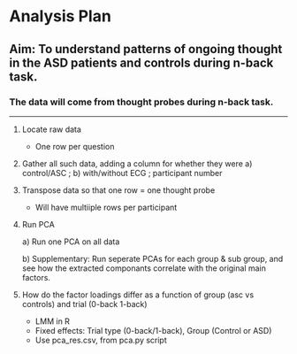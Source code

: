 # Analysis Plan 

## Aim: To understand patterns of ongoing thought in the ASD patients and controls during n-back task. 

### The data will come from thought probes during n-back task.

---

1. Locate raw data 

   - One row per question 

2. Gather all such data, adding a column for whether they were a) control/ASC ; b) with/without ECG ; participant number 

3. Transpose data so that one row = one thought probe 

   - Will have multiiple rows per participant 

4. Run PCA 

   a) Run one PCA on all data

   b) Supplementary: Run seperate PCAs for each group & sub group, and see how the extracted componants correlate with the original main factors. 

5. How do the factor loadings differ as a function of group (asc vs controls) and trial (0-back 1-back)

   - LMM in R 
   - Fixed effects: Trial type (0-back/1-back), Group (Control or ASD)
   - Use pca_res.csv, from pca.py script 

## 



